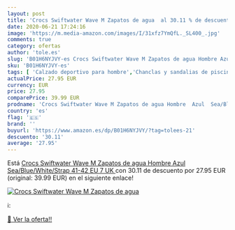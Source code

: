 ```yaml
---
layout: post
title: 'Crocs Swiftwater Wave M Zapatos de agua  al 30.11 % de descuento'
date: 2020-06-21 17:24:16
image: 'https://m.media-amazon.com/images/I/31xfz7YmQfL._SL400_.jpg'
comments: true
category: ofertas
author: 'tole.es'
slug: 'B01H6NYJVY-es Crocs Swiftwater Wave M Zapatos de agua Hombre Azul...'
sku: 'B01H6NYJVY-es'
tags: [ 'Calzado deportivo para hombre','Chanclas y sandalias de piscina para hombre','Sandalias de vestir para hombre','Zapatillas y calzado deportivo para hombre','Zapatos','Zapatos para hombre','Zapatos y complementos','zapatos', ]
actualPrice: 27.95 EUR
currency: EUR
price: 27.95
comparePrice: 39.99 EUR
prodname: 'Crocs Swiftwater Wave M Zapatos de agua Hombre  Azul  Sea/Blue/White/Strap   41-42 EU  7 UK '
country: 'es'
flag: '🇪🇸'
brand: ''
buyurl: 'https://www.amazon.es/dp/B01H6NYJVY/?tag=tolees-21'
descuento: '30.11'
average: '27.95'
---
```


Está [Crocs Swiftwater Wave M Zapatos de agua Hombre  Azul  Sea/Blue/White/Strap   41-42 EU  7 UK ](https://www.amazon.es/dp/B01H6NYJVY/?tag=tolees-21) con 30.11 de descuento por 27.95 EUR (original: 39.99 EUR) en el siguiente enlace!

[![Crocs Swiftwater Wave M Zapatos de agua ](https://m.media-amazon.com/images/I/31xfz7YmQfL._SL400_.jpg)](https://www.amazon.es/dp/B01H6NYJVY/?tag=tolees-21)

ℹ️:


[🛒 Ver la oferta!!](https://www.amazon.es/dp/B01H6NYJVY/?tag=tolees-21)
